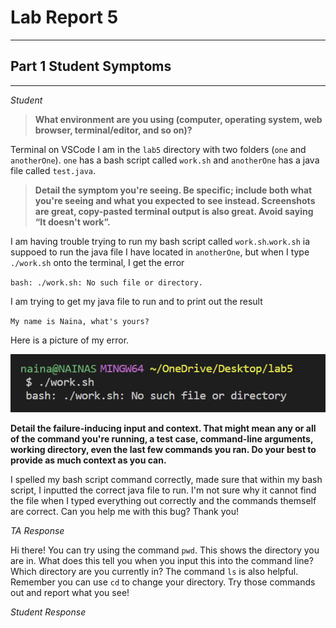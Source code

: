 # Lab Report 5

---

## Part 1 Student Symptoms
---

*Student*

> **What environment are you using (computer, operating system, web browser, terminal/editor, and so on)?**

Terminal on VSCode 
I am in the `lab5` directory with two folders (`one` and `anotherOne`). 
`one` has a bash script called `work.sh` and `anotherOne` has a java file called `test.java`.

> **Detail the symptom you're seeing. Be specific; include both what you're seeing and what you expected to see instead. Screenshots are great, copy-pasted terminal output is also great. Avoid saying “It doesn't work”.**

I am having trouble trying to run my bash script called `work.sh`.`work.sh` ia suppoed to run the java file I have located in `anotherOne`, but when I type `./work.sh` onto the terminal, I get the error 

`bash: ./work.sh: No such file or directory.`

I am trying to get my java file to run and to print out the result 

`My name is Naina, what's yours?`

Here is a picture of my error.

![Image](lab5img1.png)

**Detail the failure-inducing input and context. That might mean any or all of the command you're running, a test case, command-line arguments, working directory, even the last few commands you ran. Do your best to provide as much context as you can.**

I spelled my bash script command correctly, made sure that within my bash script, I inputted the correct java file to run. 
I'm not sure why it cannot find the file when I typed everything out correctly and the commands themself are correct. 
Can you help me with this bug? Thank you!

*TA Response*

Hi there! You can try using the command `pwd`. This shows the directory you are in. 
What does this tell you when you input this into the command line? Which directory are you currently in? 
The command `ls` is also helpful. Remember you can use `cd` to change your directory.
Try those commands out and report what you see!

*Student Response*



